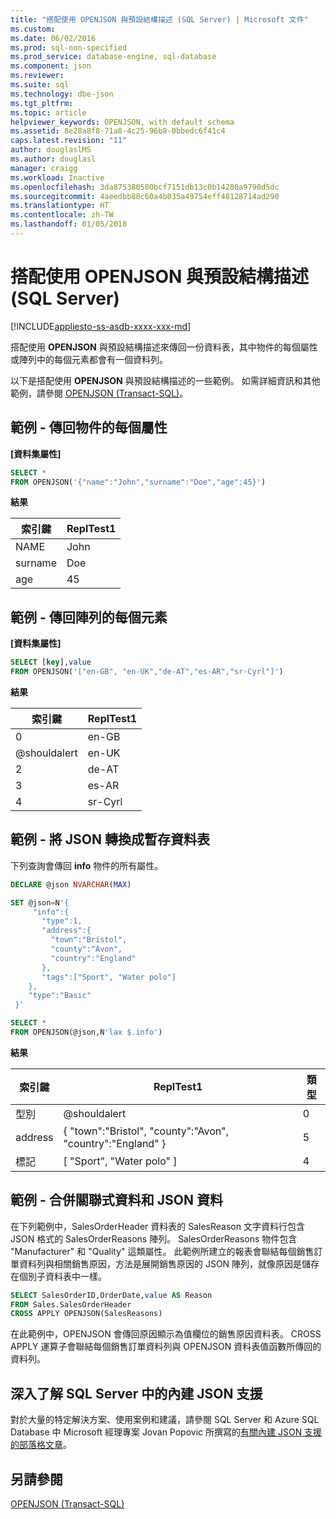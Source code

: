 ```yaml
---
title: "搭配使用 OPENJSON 與預設結構描述 (SQL Server) | Microsoft 文件"
ms.custom: 
ms.date: 06/02/2016
ms.prod: sql-non-specified
ms.prod_service: database-engine, sql-database
ms.component: json
ms.reviewer: 
ms.suite: sql
ms.technology: dbe-json
ms.tgt_pltfrm: 
ms.topic: article
helpviewer_keywords: OPENJSON, with default schema
ms.assetid: 8e28a8f8-71a8-4c25-96b8-0bbedc6f41c4
caps.latest.revision: "11"
author: douglaslMS
ms.author: douglasl
manager: craigg
ms.workload: Inactive
ms.openlocfilehash: 3da875380580bcf7151db13c0b14280a9790d5dc
ms.sourcegitcommit: 4aeedbb88c60a4b035a49754eff48128714ad290
ms.translationtype: HT
ms.contentlocale: zh-TW
ms.lasthandoff: 01/05/2018
---
```

# <a name="use-openjson-with-the-default-schema-sql-server"></a>搭配使用 OPENJSON 與預設結構描述 (SQL Server)
[!INCLUDE[appliesto-ss-asdb-xxxx-xxx-md](../../includes/appliesto-ss-asdb-xxxx-xxx-md.md)]

  搭配使用 **OPENJSON** 與預設結構描述來傳回一份資料表，其中物件的每個屬性或陣列中的每個元素都會有一個資料列。  
  
 以下是搭配使用 **OPENJSON** 與預設結構描述的一些範例。 如需詳細資訊和其他範例，請參閱 [OPENJSON &#40;Transact-SQL&#41;](../../t-sql/functions/openjson-transact-sql.md)。  
  
## <a name="example---return-each-property-of-an-object"></a>範例 - 傳回物件的每個屬性  
 **[資料集屬性]**  
  
```sql  
SELECT *
FROM OPENJSON('{"name":"John","surname":"Doe","age":45}') 
```  
  
 **結果**  
  
|索引鍵|ReplTest1|  
|---------|-----------|  
|NAME|John|  
|surname|Doe|  
|age|45|  
  
## <a name="example---return-each-element-of-an-array"></a>範例 - 傳回陣列的每個元素  
 **[資料集屬性]**  
  
```sql  
SELECT [key],value
FROM OPENJSON('["en-GB", "en-UK","de-AT","es-AR","sr-Cyrl"]') 
```  
  
 **結果**  
  
|索引鍵|ReplTest1|  
|---------|-----------|  
|0|en-GB|  
|@shouldalert|en-UK|  
|2|de-AT|  
|3|es-AR|  
|4|sr-Cyrl|  
  
## <a name="example---convert-json-to-a-temporary-table"></a>範例 - 將 JSON 轉換成暫存資料表  
 下列查詢會傳回 **info** 物件的所有屬性。  
  
```sql  
DECLARE @json NVARCHAR(MAX)

SET @json=N'{  
     "info":{    
       "type":1,  
       "address":{    
         "town":"Bristol",  
         "county":"Avon",  
         "country":"England"  
       },  
       "tags":["Sport", "Water polo"]  
    },  
    "type":"Basic"  
 }'

SELECT *
FROM OPENJSON(@json,N'lax $.info')
```  
  
 **結果**  
  
|索引鍵|ReplTest1|類型|  
|---------|-----------|----------|  
|型別|@shouldalert|0|  
|address|{ "town":"Bristol", "county":"Avon", "country":"England" }|5|  
|標記|[ "Sport", "Water polo" ]|4|  
  
## <a name="example---combine-relational-data-and-json-data"></a>範例 - 合併關聯式資料和 JSON 資料  
 在下列範例中，SalesOrderHeader 資料表的 SalesReason 文字資料行包含 JSON 格式的 SalesOrderReasons 陣列。 SalesOrderReasons 物件包含 "Manufacturer" 和 "Quality" 這類屬性。 此範例所建立的報表會聯結每個銷售訂單資料列與相關銷售原因，方法是展開銷售原因的 JSON 陣列，就像原因是儲存在個別子資料表中一樣。  
  
```sql  
SELECT SalesOrderID,OrderDate,value AS Reason
FROM Sales.SalesOrderHeader
CROSS APPLY OPENJSON(SalesReasons)
```  
  
 在此範例中，OPENJSON 會傳回原因顯示為值欄位的銷售原因資料表。 CROSS APPLY 運算子會聯結每個銷售訂單資料列與 OPENJSON 資料表值函數所傳回的資料列。  

## <a name="learn-more-about-the-built-in-json-support-in-sql-server"></a>深入了解 SQL Server 中的內建 JSON 支援  
對於大量的特定解決方案、使用案例和建議，請參閱 SQL Server 和 Azure SQL Database 中 Microsoft 經理專案 Jovan Popovic 所撰寫的[有關內建 JSON 支援的部落格文章](http://blogs.msdn.com/b/sqlserverstorageengine/archive/tags/json/)。
  
## <a name="see-also"></a>另請參閱  
 [OPENJSON &#40;Transact-SQL&#41;](../../t-sql/functions/openjson-transact-sql.md)  
  
  
